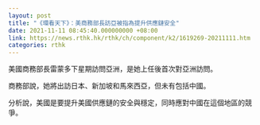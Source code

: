 ```yaml
---
layout: post
title: "《環看天下》：美商務部長訪亞被指為提升供應鏈安全"
date: 2021-11-11 08:45:40.000000000 +08:00
link: https://news.rthk.hk/rthk/ch/component/k2/1619269-20211111.htm
categories: rthk
---
```


美國商務部長雷蒙多下星期訪問亞洲，是她上任後首次對亞洲訪問。

商務部說，她將出訪日本、新加坡和馬來西亞，但未有包括中國。

分析說，美國是要提升美國供應鏈的安全與穩定，同時應對中國在這個地區的競爭。
